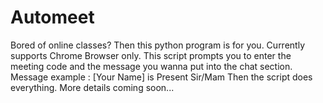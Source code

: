 # Automeet
Bored of online classes? Then this python program is for you. Currently supports Chrome Browser only. This script prompts you to enter the meeting code and the message you wanna put into the chat section. Message example : [Your Name] is Present Sir/Mam Then the script does everything. More details coming soon...
